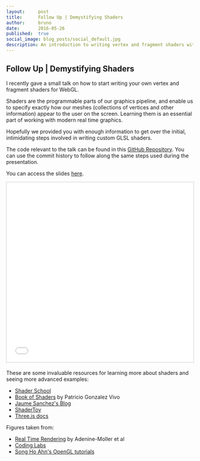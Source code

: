 ```yaml
---
layout:     post
title:      Follow Up | Demystifying Shaders
author:     bruno
date:       2016-05-26
published:  true
social_image: blog_posts/social_default.jpg
description: An introduction to writing vertex and fragment shaders with Three.js
---
```


## Follow Up | Demystifying Shaders

I recently gave a small talk on how to start writing your own vertex and fragment
shaders for WebGL.

Shaders are the programmable parts of our graphics pipeline, and enable us to specify
exactly how our meshes (collections of vertices and other information) appear to
the user on the screen. Learning them is an essential part of working with modern
real time graphics.

<!--more-->

Hopefully we provided you with enough information to get over the initial, intimidating
steps involved in writing custom GLSL shaders. 

The code relevant to the talk can be found in this [GitHub Repository](https://github.com/BruOp/shader_presentation). 
You can use the commit history to follow along the same steps used during the presentation.

You can access the slides
[here](http://www.slideshare.net/BrunoOpsenica/demystifying-shaders).

<iframe src="//www.slideshare.net/slideshow/embed_code/key/qjjDvOFkj50urU" width="595" height="485" frameborder="0" marginwidth="0" marginheight="0" scrolling="no" style="border:1px solid #CCC; border-width:1px; margin-bottom:5px; max-width: 100%;" allowfullscreen> </iframe>

These are some invaluable resources for learning more about shaders and seeing more advanced examples:

* [Shader School](https://github.com/stackgl/shader-school)
* [Book of Shaders](http://www.thebookofshaders.com) by Patricio Gonzalez Vivo
* [Jaume Sanchez's Blog](http://www.clicktorelease.com/blog/)
* [ShaderToy](http://www.shadertoy.com)
* [Three.js docs](http://threejs.org/docs)

Figures taken from:

* [Real Time Rendering](http://www.realtimerendering.com/) by Adenine-Moller et al
* [Coding Labs](http://www.codinglabs.net/article_world_view_projection_matrix.aspx)
* [Song Ho Ahn's OpenGL tutorials](http://www.songho.ca/opengl/gl_projectionmatrix.html)
